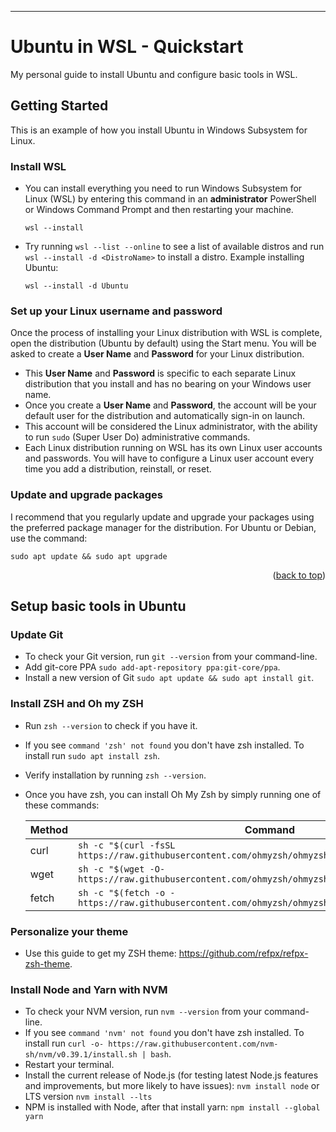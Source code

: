 <div id="top"></div>

---

#  Ubuntu in WSL - Quickstart

My personal guide to install Ubuntu and configure basic tools in WSL.

## Getting Started

This is an example of how you install Ubuntu in Windows Subsystem for Linux.

### Install WSL

- You can install everything you need to run Windows Subsystem for Linux (WSL) by entering this command in an **administrator** PowerShell or Windows Command Prompt and then restarting your machine.
   ```
   wsl --install
   ```
   
- Try running `wsl --list --online` to see a list of available distros and run `wsl --install -d <DistroName>` to install a distro. Example installing Ubuntu:
   ```
   wsl --install -d Ubuntu
   ```

### Set up your Linux username and password

Once the process of installing your Linux distribution with WSL is complete, open the distribution (Ubuntu by default) using the Start menu. You will be asked to create a **User Name** and **Password** for your Linux distribution.

- This **User Name** and **Password** is specific to each separate Linux distribution that you install and has no bearing on your Windows user name.
- Once you create a **User Name** and **Password**, the account will be your default user for the distribution and automatically sign-in on launch.
- This account will be considered the Linux administrator, with the ability to run `sudo` (Super User Do) administrative commands.
- Each Linux distribution running on WSL has its own Linux user accounts and passwords. You will have to configure a Linux user account every time you add a distribution, reinstall, or reset.

### Update and upgrade packages

I recommend that you regularly update and upgrade your packages using the preferred package manager for the distribution. For Ubuntu or Debian, use the command:
```
sudo apt update && sudo apt upgrade
```

<p align="right">(<a href="#top">back to top</a>)</p>

## Setup basic tools in Ubuntu

### Update Git

- To check your Git version, run `git --version` from your command-line.
- Add git-core PPA `sudo add-apt-repository ppa:git-core/ppa`.
- Install a new version of Git `sudo apt update && sudo apt install git`.

### Install ZSH and Oh my ZSH

- Run `zsh --version` to check if you have it.
- If you see `command 'zsh' not found` you don't have zsh installed. To install run `sudo apt install zsh`.
- Verify installation by running `zsh --version`.
- Once you have zsh, you can install Oh My Zsh by simply running one of these commands:

  | Method      | Command     |
  | ----------- | ----------- |
  | curl        | `sh -c "$(curl -fsSL https://raw.githubusercontent.com/ohmyzsh/ohmyzsh/master/tools/install.sh)"` |
  | wget        | `sh -c "$(wget -O- https://raw.githubusercontent.com/ohmyzsh/ohmyzsh/master/tools/install.sh)"` |
  | fetch       | `sh -c "$(fetch -o - https://raw.githubusercontent.com/ohmyzsh/ohmyzsh/master/tools/install.sh)"` |

### Personalize your theme

- Use this guide to get my ZSH theme: https://github.com/refpx/refpx-zsh-theme.

### Install Node and Yarn with NVM

- To check your NVM version, run `nvm --version` from your command-line.
- If you see `command 'nvm' not found` you don't have zsh installed. To install run `curl -o- https://raw.githubusercontent.com/nvm-sh/nvm/v0.39.1/install.sh | bash`.
- Restart your terminal.
- Install the current release of Node.js (for testing latest Node.js features and improvements, but more likely to have issues): `nvm install node` or LTS version `nvm install --lts`
- NPM is installed with Node, after that install yarn: `npm install --global yarn`




